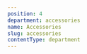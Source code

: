 ```yaml
---
position: 4
department: accessories
name: Accessories
slug: accessories
contentType: department
---
```

